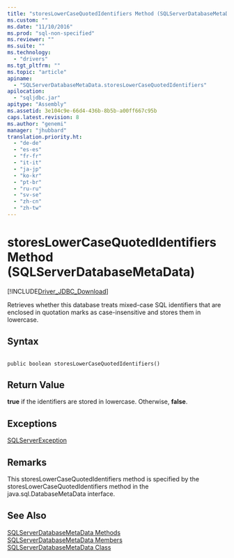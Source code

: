 ```yaml
---
title: "storesLowerCaseQuotedIdentifiers Method (SQLServerDatabaseMetaData) | Microsoft Docs"
ms.custom: ""
ms.date: "11/10/2016"
ms.prod: "sql-non-specified"
ms.reviewer: ""
ms.suite: ""
ms.technology: 
  - "drivers"
ms.tgt_pltfrm: ""
ms.topic: "article"
apiname: 
  - "SQLServerDatabaseMetaData.storesLowerCaseQuotedIdentifiers"
apilocation: 
  - "sqljdbc.jar"
apitype: "Assembly"
ms.assetid: 3e104c9e-66d4-436b-8b5b-a00ff667c95b
caps.latest.revision: 8
ms.author: "genemi"
manager: "jhubbard"
translation.priority.ht: 
  - "de-de"
  - "es-es"
  - "fr-fr"
  - "it-it"
  - "ja-jp"
  - "ko-kr"
  - "pt-br"
  - "ru-ru"
  - "sv-se"
  - "zh-cn"
  - "zh-tw"
---
```

# storesLowerCaseQuotedIdentifiers Method (SQLServerDatabaseMetaData)
[!INCLUDE[Driver_JDBC_Download](../../../connect/jdbc/includes)]

  Retrieves whether this database treats mixed-case SQL identifiers that are enclosed in quotation marks as case-insensitive and stores them in lowercase.  
  
## Syntax  
  
```  
  
public boolean storesLowerCaseQuotedIdentifiers()  
```  
  
## Return Value  
 **true** if the identifiers are stored in lowercase. Otherwise, **false**.  
  
## Exceptions  
 [SQLServerException](../../../connect/jdbc/reference/sqlserverexception-class.md)  
  
## Remarks  
 This storesLowerCaseQuotedIdentifiers method is specified by the storesLowerCaseQuotedIdentifiers method in the java.sql.DatabaseMetaData interface.  
  
## See Also  
 [SQLServerDatabaseMetaData Methods](../../../connect/jdbc/reference/sqlserverdatabasemetadata-methods.md)   
 [SQLServerDatabaseMetaData Members](../../../connect/jdbc/reference/sqlserverdatabasemetadata-members.md)   
 [SQLServerDatabaseMetaData Class](../../../connect/jdbc/reference/sqlserverdatabasemetadata-class.md)  
  
  